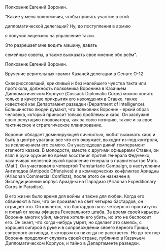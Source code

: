 Полковник Евгений Воронин. 



"Какие у меня полномочия, чтобы принять участие в этой 

дипломатической делегации? Ну, до поступления в армию 

я получил лицензию на управление такси.

Это разрешает мне водить машину, давать 

семейные советы, а также высказать свое мнение обо всём".



Полковник Евгений Воронин. 

Вручение верительных грамот Казачей делегации в Сенате О-12



Сквернословящий, крикливый и без малейшего чувства такта или протокола, должность полковника Воронина в Казачьем Дипломатическом Корпусе \(Cossack Diplomatic Corps\) можно понять только в качестве прикрытия его нахождения в Ставке, также известной как Департамент разведки \(Department of Intelligence\). Большинство людей думают, что полковник Воронин - яркий образ человека, который приносит только проблемы и хаос. Он заслужил свою репутацию провокатора, как за свою позицию, также и за свое тактическое и стратегическое планирование.

Воронин обладает доминирующей личностью, любит вызывать хаос и быть в центре урагана: все что его окружает, выходит из-под контроля, за исключением его самого. Он унаследовал дикий темперамент степного казака. В молодости, вместе с другими офицерами Ставки, он взял в руки оружие во время восстания против генерала Федченко, заканчивая железной рукой правление генерала в правительстве Мать \(Mat\`\). Он участвовал в четвертой Transtartaric Campaign, в наступлении Антиподов \(Antipode Offensives\) и в коммерческих конфликтах Ариадны \(Ariadnan Commercial Conflicts\), после этого он назначен в Экспедиционный корпус Ариадны на Парадизо \(Ariadnan Expeditionary Corps in Paradiso\).

В его жизни было время для войны и также для любви. Когда его обвинюют в том, что он произвел на свет четырех бастардов, он отрицает это. Он клянется, что бастардов пять: четверо от проституток и пятый от жены офицера Генерального штаба. За время своей карьеры Воронин многих убил, многие хотели его убить, но это не беспокоит его. Он знает, что когда-нибудь умрет, но сделает это смеясь, с хорошей сигарой в руке и в сопровождении своего верного Гриши, свирепого антипода, с которым он никогда не расстается. Но до тех пор Воронин продолжит служить своей стране, публично в Казачьем Дипломатическом Корпусе, и тайно в Департаменте разведки.

